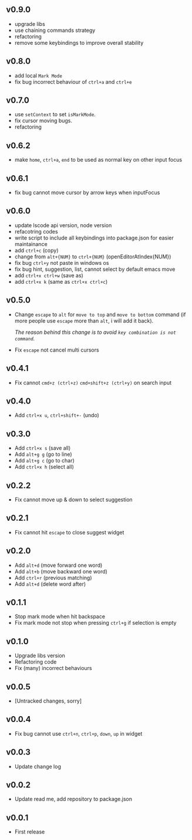 ## v0.9.0

- upgrade libs
- use chaining commands strategy
- refactoring
- remove some keybindings to improve overall stability

## v0.8.0

- add local `Mark Mode`
- fix bug incorrect behaviour of `ctrl+a` and `ctrl+e`

## v0.7.0

- use `setContext` to set `isMarkMode`.
- fix cursor moving bugs.
- refactoring

## v0.6.2

- make `home`, `ctrl+a`, `end` to be used as normal key on other input focus

## v0.6.1

- fix bug cannot move cursor by arrow keys when inputFocus

## v0.6.0

- update lscode api version, node version
- refacotring codes
- write script to include all keybindings into package.json for easier maintainance
- add `ctrl+c` (copy)
- change from `alt+{NUM}` to `ctrl+{NUM}` (openEditorAtIndex{NUM})
- fix bug `ctrl+y` not paste in windows os
- fix bug hint, suggestion, list, cannot select by default emacs move
- add `ctrl+x ctrl+w` (save as)
- add `ctrl+x k` (same as `ctrl+x ctrl+c`)

## v0.5.0

- Change `escape` to `alt` for `move to top` and `move to bottom` command (if more people use `escape` more than `alt`, i will add it back).

  _The reason behind this change is to avoid `key combination is not command`._

- Fix `escape` not cancel multi cursors

## v0.4.1

- Fix cannot `cmd+z (ctrl+z)` `cmd+shift+z (ctrl+y)` on search input

## v0.4.0

- Add `ctrl+x u`, `ctrl+shift+-` (undo)

## v0.3.0

- Add `ctrl+x s` (save all)
- Add `alt+g g` (go to line)
- Add `alt+g c` (go to char)
- Add `ctrl+x h` (select all)

## v0.2.2

- Fix cannot move up & down to select suggestion

## v0.2.1

- Fix cannot hit `escape` to close suggest widget

## v0.2.0

- Add `alt+d` (move forward one word)
- Add `alt+b` (move backward one word)
- Add `ctrl+r` (previous matching)
- Add `alt+d` (delete word after)

## v0.1.1

- Stop mark mode when hit backspace
- Fix mark mode not stop when pressing `ctrl+g` if selection is empty

## v0.1.0

- Upgrade libs version
- Refactoring code
- Fix (many) incorrect behaviours

## v0.0.5

- [Untracked changes, sorry]

## v0.0.4

- Fix bug cannot use `ctrl+n`, `ctrl+p`, `down`, `up` in widget

## v0.0.3

- Update change log

## v0.0.2

- Update read me, add repository to package.json

## v0.0.1

- First release
